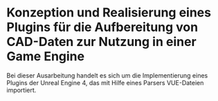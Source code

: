 # Konzeption und Realisierung eines Plugins für die Aufbereitung von CAD-Daten zur Nutzung in einer Game Engine

Bei dieser Ausarbeitung handelt es sich um die Implementierung eines Plugins der Unreal Engine 4, das mit Hilfe eines Parsers VUE-Dateien importiert.
